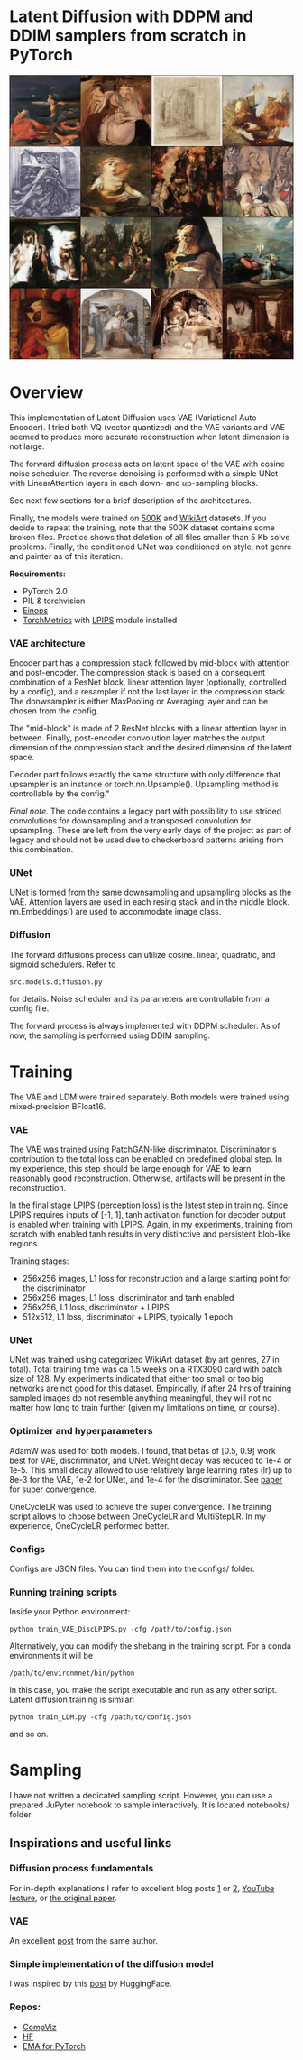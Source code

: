 # Latent Diffusion with DDPM and DDIM samplers from scratch in PyTorch
![Sample](./assets/sample_High_Renaissance_eta0.8_4x4.jpg)

# Overview
<p>This implementation of Latent Diffusion uses VAE (Variational Auto Encoder). I tried both VQ (vector quantized) and
the VAE variants and VAE seemed to produce more accurate reconstruction when latent dimension is not large.</p>
<p>The forward diffusion process acts on latent space of the VAE with cosine noise scheduler. The reverse denoising is 
performed with a simple UNet with LinearAttention layers in each down- and up-sampling blocks.</p>
<p>See next few sections for a brief description of the architectures.</p>

Finally, the models were trained on [500K](https://deepart.hkust.edu.hk/ART500K/art500k.html) 
and [WikiArt](https://archive.org/download/wikiart-dataset/wikiart.tar.gz) datasets. If you decide to repeat the training, note that the 500K 
dataset contains some broken files. Practice shows that deletion of all files smaller than 5 Kb solve problems. Finally,
the conditioned UNet was conditioned on style, not genre and painter as of this iteration.

**Requirements:**
- PyTorch 2.0
- PIL & torchvision
- [Einops](https://einops.rocks/)
- [TorchMetrics](https://torchmetrics.readthedocs.io/en/stable/) 
with [LPIPS](https://github.com/richzhang/PerceptualSimilarity) module installed

### VAE architecture
<p>Encoder part has a compression stack followed by mid-block with attention and post-encoder. The compression stack
is based on a consequent combination of a ResNet block, linear attention layer (optionally, 
controlled by a config), and a resampler 
if not the last layer in the compression stack. 
The donwsampler is either MaxPooling or Averaging layer and
can be chosen from the config. </p>
The "mid-block" is made of 2 ResNet blocks with a 
linear attention layer in between. Finally, post-encoder convolution layer matches the output 
dimension of the compression stack and the desired dimension of the latent space.
<p>Decoder part follows exactly the same structure with only difference that upsampler is an instance or torch.nn.Upsample(). 
Upsampling method is controllable by the config."</p>

*Final note.* The code contains a legacy part with possibility to use strided convolutions for downsampling and 
a transposed convolution for upsampling. These are left from the very early days of the project as part of legacy and 
should not be used due to checkerboard patterns arising from this combination.

### UNet
UNet is formed from the same downsampling and upsampling blocks as the VAE. Attention layers are used in each resing stack
and in the middle block. nn.Embeddings() are used to accommodate image class.

### Diffusion 
The forward diffusions process can utilize cosine. linear, quadratic, and sigmoid schedulers. Refer to 
```
src.models.diffusion.py
```
for details. Noise scheduler and its parameters are controllable from a config file. <br>

The forward process is always implemented with DDPM scheduler. As of now, the sampling is performed using DDIM sampling.

# Training
The VAE and LDM were trained separately. Both models were trained using mixed-precision BFloat16.

### VAE
The VAE was trained using PatchGAN-like discriminator. Discriminator's contribution
to the total loss can be enabled on predefined global step. In my experience, this step should be large enough for VAE to
learn reasonably good reconstruction. Otherwise, artifacts will be present in the reconstruction. <br>

In the final stage LPIPS (perception loss) is the latest step in training. Since LPIPS requires inputs of [-1, 1], 
tanh activation function for decoder output is enabled when training with LPIPS. Again, in my experiments, 
training from scratch with enabled tanh results in very distinctive and persistent blob-like regions. <br>

Training stages:
- 256x256 images, L1 loss for reconstruction and a large starting point for the discriminator
- 256x256 images, L1 loss, discriminator and tanh enabled
- 256x256, L1 loss, discriminator + LPIPS
- 512x512, L1 loss, discriminator + LPIPS, typically 1 epoch

### UNet
UNet was trained using categorized WikiArt dataset (by art genres, 27 in total). Total training time was ca 1.5 weeks on 
a RTX3090 card with batch size of 128. My experiments indicated that either too small or too big networks are not good 
for this dataset. Empirically, if after 24 hrs of training sampled images do not resemble anything meaningful, they will not
no matter how long to train further (given my limitations on time, or course).

### Optimizer and hyperparameters
AdamW was used for both models. I found, that betas of [0.5, 0.9] work best for VAE, discriminator, and UNet. 
Weight decay was reduced to 1e-4 or 1e-5. This small decay allowed to use relatively large learning rates (lr) up to 
8e-3 for the VAE, 1e-2 for UNet, and 1e-4 for the discriminator. 
See [paper](https://arxiv.org/abs/1803.09820) for super convergence. <br>

OneCycleLR was used to achieve the super convergence. The training script allows to choose between OneCycleLR 
and MultiStepLR. In my experience, OneCycleLR performed better. 

### Configs
Configs are JSON files. You can find them into the configs/ folder.

### Running training scripts
Inside your Python environment:
```commandline
python train_VAE_DiscLPIPS.py -cfg /path/to/config.json 
```
Alternatively, you can modify the shebang in the training script. For a conda environments it will be 
```commandline
/path/to/environmnet/bin/python
```
In this case, you make the script executable and run as any other script. <br>
Latent diffusion training is similar:
```commandline
python train_LDM.py -cfg /path/to/config.json
```
and so on.

# Sampling
I have not written a dedicated sampling script. However, you can use a prepared JuPyter notebook to sample interactively. 
It is located notebooks/ folder.
 

## Inspirations and useful links
### Diffusion process fundamentals
For in-depth explanations I refer to excellent blog posts [1](https://lilianweng.github.io/posts/2021-07-11-diffusion-models/) 
or [2](https://huggingface.co/blog/annotated-diffusion), [YouTube lecture](https://www.youtube.com/watch?v=cS6JQpEY9cs), or 
[the original paper](https://arxiv.org/pdf/2006.11239.pdf).
### VAE
An excellent [post](https://lilianweng.github.io/posts/2018-08-12-vae/) from the same author.

### Simple implementation of the diffusion model
I was inspired by this [post](https://huggingface.co/blog/annotated-diffusion) by HuggingFace.

### Repos:
- [CompViz](https://github.com/CompVis/stable-diffusion)
- [HF](https://github.com/huggingface/diffusers/blob/v0.18.2/src/diffusers/models/autoencoder_kl.py)
- [EMA for PyTorch](https://github.com/lucidrains/ema-pytorch)




